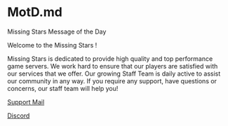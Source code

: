 # MotD.md
Missing Stars Message of the Day

Welcome to the Missing Stars !

Missing Stars is dedicated to provide high quality and top performance game servers. We work hard to ensure that our players are satisfied with our services that we offer. Our growing Staff Team is daily active to assist our community in any way. If you require any support, have questions or concerns, our staff team will help you!

[Support Mail](ms.missingstars@gmail.com)

[Discord](https://discord.gg/missingstars)
